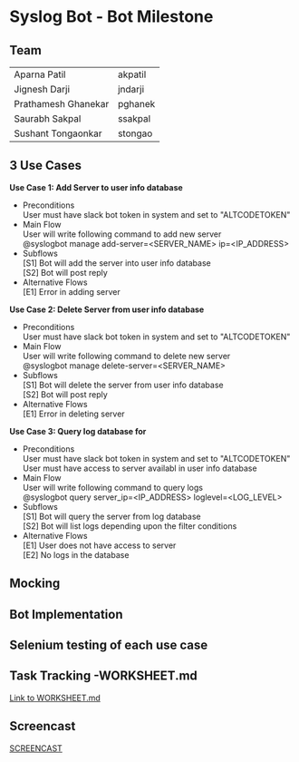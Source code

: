 # Syslog Bot - Bot Milestone


## Team 

<table>
<tr> 
<td> Aparna Patil </td>
<td> akpatil </td>
</tr>
<tr> 
<td> Jignesh Darji </td>
<td> jndarji </td>
</tr>
<tr> 
<td> Prathamesh Ghanekar </td>
<td>  pghanek </td>
</tr>
<tr> 
<td> Saurabh Sakpal </td>
<td> ssakpal </td>
</tr>
<tr>
<td> Sushant Tongaonkar </td>
<td>  stongao </td>
</tr>
</table>

## 3 Use Cases ##
<b>Use Case 1: Add Server to user info database</b><br>

- Preconditions<br>
	User must have slack bot token in system and set to "ALTCODETOKEN"
- Main Flow<br>
	User will write following command to add new server<br>
	@syslogbot manage add-server=<SERVER_NAME> ip=<IP_ADDRESS>
- Subflows<br>
	[S1] Bot will add the server into user info database<br>
	[S2] Bot will post reply
- Alternative Flows<br>
	[E1] Error in adding server

<b>Use Case 2: Delete Server from user info database</b><br>

- Preconditions<br>
	User must have slack bot token in system and set to "ALTCODETOKEN"
- Main Flow<br>
	User will write following command to delete new server<br>
	@syslogbot manage delete-server=<SERVER_NAME>
- Subflows<br>
	[S1] Bot will delete the server from user info database<br>
	[S2] Bot will post reply
- Alternative Flows<br>
	[E1] Error in deleting server

<b>Use Case 3: Query log database for</b><br>

- Preconditions<br>
	User must have slack bot token in system and set to "ALTCODETOKEN"<br>
	User must have access to server availabl in user info database
- Main Flow<br>
	User will write following command to query logs<br>
	@syslogbot query server_ip=<IP_ADDRESS> loglevel=<LOG_LEVEL>
- Subflows<br>
	[S1] Bot will query the server from log database<br>
	[S2] Bot will list logs depending upon the filter conditions
- Alternative Flows<br>
	[E1] User does not have access to server<br>
	[E2] No logs in the database

## Mocking ##
## Bot Implementation ##
## Selenium testing of each use case ##


## Task Tracking -WORKSHEET.md ##
[Link to WORKSHEET.md]()
## Screencast ##
[SCREENCAST]()
